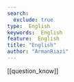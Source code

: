 ```yaml
---
search:
  exclude: true
type:  English
keywords:  English
feature:  English
title: "English"
author: "ArmanRiazi"
---
```


[[question_know]]